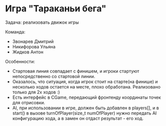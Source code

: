 ﻿# Игра "Тараканьи бега"


Задача: реализовать движок игры

Команда:

 - Звонарев Дмитрий
 - Никифорова Ульяна
 - Жидков Антон

Особенности:

 - Стартовая линия совпадает с финишем, и игроки стартуют непосредственно со стартовой линии.
 - Оказалось, что ситуация, когда игрок стоит на старте(на финише) и несколько ходов остается на месте, плохо обработана. Реализовано только для 2х ходов :)
 - Есть интерфейс в CGame, передающий фронтенду координаты точек для отрисовки.
 - AI, при использовании в игре, должен быть добавлен в players[], и в start() в вызове turnOfPlayer(size_t numOfPlayer) нужно передать AI конфигурацию хода, а в замен он отдаст результат - его ход.